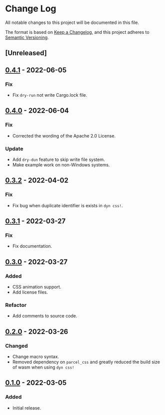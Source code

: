 # Change Log
All notable changes to this project will be documented in this file.

The format is based on [Keep a Changelog](https://keepachangelog.com/en/1.0.0/),
and this project adheres to [Semantic Versioning](https://semver.org/spec/v2.0.0.html).

## [Unreleased]

## [0.4.1] - 2022-06-05
### Fix
- Fix `dry-run` not write Cargo.lock file.

## [0.4.0] - 2022-06-04
### Fix
- Corrected the wording of the Apache 2.0 License.
### Update
- Add `dry-dun` feature to skip write file system.
- Make example work on non-Windows systems.

## [0.3.2] - 2022-04-02
### Fix
- Fix bug when duplicate identifier is exists in `dyn css!`.

## [0.3.1] - 2022-03-27
### Fix
- Fix documentation.

## [0.3.0] - 2022-03-27
### Added
- CSS animation support.
- Add license files.
### Refactor
- Add comments to source code.

## [0.2.0] - 2022-03-26
### Changed
- Change macro syntax.
- Removed dependency on `parcel_css` and greatly reduced the build size of wasm when using `dyn css!`

## [0.1.0] - 2022-03-05
### Added
- Initial release.

[0.4.1]: https://github.com/MatchaChoco010/yew-style-in-rs/compare/v0.4.0...v0.4.1
[0.4.0]: https://github.com/MatchaChoco010/yew-style-in-rs/compare/v0.3.2...v0.4.0
[0.3.2]: https://github.com/MatchaChoco010/yew-style-in-rs/compare/v0.3.1...v0.3.2
[0.3.1]: https://github.com/MatchaChoco010/yew-style-in-rs/compare/v0.3.0...v0.3.1
[0.3.0]: https://github.com/MatchaChoco010/yew-style-in-rs/compare/v0.2.0...v0.3.0
[0.2.0]: https://github.com/MatchaChoco010/yew-style-in-rs/compare/v0.1.0...v0.2.0
[0.1.0]: https://github.com/MatchaChoco010/yew-style-in-rs/tree/v0.1.0
